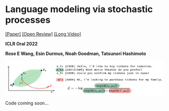 # Language modeling via stochastic processes
[[Paper]](https://arxiv.org/pdf/2203.11370.pdf) [[Open Review]](https://openreview.net/forum?id=pMQwKL1yctf) [[Long Video]](https://www.youtube.com/watch?v=AwnoASlxeIs)

**ICLR Oral 2022**

**Rose E Wang, Esin Durmus, Noah Goodman, Tatsunori Hashimoto**

![](images/encoder.png)

Code coming soon...
